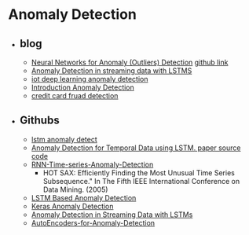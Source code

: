 # Anomaly Detection 

- ## blog

  - [Neural Networks for Anomaly (Outliers) Detection](https://blog.goodaudience.com/neural-networks-for-anomaly-outliers-detection-a454e3fdaae8) [github link](https://github.com/abelusha/AutoEncoders-for-Anomaly-Detection/blob/master/AutoEncoders-for-Anomaly-Detection.ipynb)
  - [Anomaly Detection in streaming data with LSTMS](https://drive.google.com/file/d/0B_O25s3dlPczREhiNEJOS1prOWs/view)
  - [iot deep learning anomaly detection](https://developer.ibm.com/tutorials/iot-deep-learning-anomaly-detection-5/)
  - [Introduction Anomaly Detection](https://www.kdnuggets.com/2017/04/datascience-introduction-anomaly-detection.html)
  - [credit card fruad detection](https://medium.com/@curiousily/credit-card-fraud-detection-using-autoencoders-in-keras-tensorflow-for-hackers-part-vii-20e0c85301bd)

- ## Githubs 

  - [lstm anomaly detect](https://github.com/aurotripathy/lstm-anomaly-detect)
  - [Anomaly Detection for Temporal Data using LSTM. paper source code](https://github.com/akash13singh/lstm_anomaly_thesis)
  - [RNN-Time-series-Anomaly-Detection](https://github.com/chickenbestlover/RNN-Time-series-Anomaly-Detection)
    - HOT SAX: Efficiently Finding the Most Unusual Time Series Subsequence." In The Fifth IEEE International Conference on Data Mining. (2005) 
  - [LSTM Based Anomaly Detection](https://github.com/jramapuram/LSTM_Anomaly_Detector)
  - [Keras Anomaly Detection](https://github.com/chen0040/keras-anomaly-detection)
  - [Anomaly Detection in Streaming Data with LSTMs](https://github.com/marionleborgne/lstm-talk)
  - [AutoEncoders-for-Anomaly-Detection](https://github.com/abelusha/AutoEncoders-for-Anomaly-Detection)